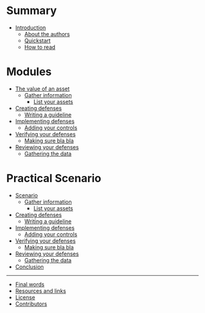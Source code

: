 # Summary

- [Introduction](./introduction.md)
    - [About the authors](./about_the_authors.md)
    - [Quickstart](./quickstart.md)
    - [How to read](./how_to_read.md)

# Modules

- [The value of an asset](./value_of_asset.md)
    - [Gather information](./gather_information.md)
        - [List your assets]()
- [Creating defenses]()
    - [Writing a guideline]()
- [Implementing defenses]()
    - [Adding your controls]()
- [Verifying your defenses]()
    - [Making sure bla bla]()
- [Reviewing your defenses]()
    - [Gathering the data]()

# Practical Scenario

- [Scenario]()
    - [Gather information]()
        - [List your assets]()
- [Creating defenses]()
    - [Writing a guideline]()
- [Implementing defenses]()
    - [Adding your controls]()
- [Verifying your defenses]()
    - [Making sure bla bla]()
- [Reviewing your defenses]()
    - [Gathering the data]()
- [Conclusion]()
-----------
- [Final words]()
- [Resources and links](./resources_and_recommendations.md)
- [License](./License.md)
- [Contributors](./contributors.md)